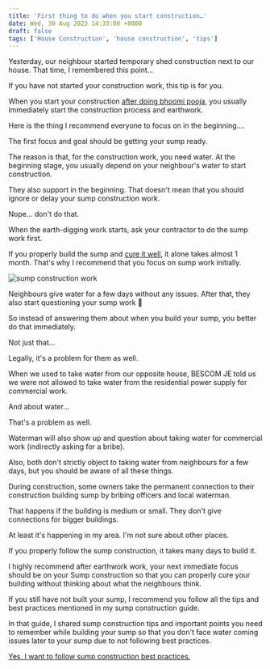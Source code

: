 ```yaml
---
title: 'First thing to do when you start construction…'
date: Wed, 30 Aug 2023 14:33:00 +0000
draft: false
tags: ['House Construction', 'house construction', 'tips']
---
```


Yesterday, our neighbour started temporary shed construction next to our house. That time, I remembered this point…

If you have not started your construction work, this tip is for you.

When you start your construction [after doing bhoomi pooja](https://houseconstructionguide.com/bhoomi-pooja-for-house-construction/), you usually immediately start the construction process and earthwork.

Here is the thing I recommend everyone to focus on in the beginning….

The first focus and goal should be getting your sump ready.

The reason is that, for the construction work, you need water. At the beginning stage, you usually depend on your neighbour's water to start construction.

They also support in the beginning. That doesn't mean that you should ignore or delay your sump construction work.

Nope… don't do that.

When the earth-digging work starts, ask your contractor to do the sump work first.

If you properly build the sump and [cure it well](https://houseconstructionguide.com/curing-in-house-construction/), it alone takes almost 1 month. That's why I recommend that you focus on sump work initially.

![sump construction work](/images/2023/08/sump-construction-work.jpg "sump construction work")

Neighbours give water for a few days without any issues. After that, they also start questioning your sump work 🙂

So instead of answering them about when you build your sump, you better do that immediately.

Not just that…

Legally, it's a problem for them as well.

When we used to take water from our opposite house, BESCOM JE told us we were not allowed to take water from the residential power supply for commercial work.

And about water…

That's a problem as well.

Waterman will also show up and question about taking water for commercial work (indirectly asking for a bribe).

Also, both don't strictly object to taking water from neighbours for a few days, but you should be aware of all these things.

During construction, some owners take the permanent connection to their construction building sump by bribing officers and local waterman.

That happens if the building is medium or small. They don't give connections for bigger buildings.

At least it's happening in my area. I'm not sure about other places.

If you properly follow the sump construction, it takes many days to build it.

I highly recommend after earthwork work, your next immediate focus should be on your Sump construction so that you can properly cure your building without thinking about what the neighbours think.

If you still have not built your sump, I recommend you follow all the tips and best practices mentioned in my sump construction guide.

In that guide, I shared sump construction tips and important points you need to remember while building your sump so that you don't face water coming issues later to your sump due to not following best practices.

[Yes, I want to follow sump construction best practices.](https://houseconstructionguide.com/sump-construction-guide/)
